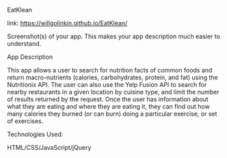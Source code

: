 EatKlean

link: https://willgolinkin.github.io/EatKlean/

Screenshot(s) of your app. This makes your app description much easier to understand.

App Description

This app allows a user to search for nutrition facts of common foods and return macro-nutrients (calories, carbohydrates, protein, and fat) using the Nutritionix API. The user can also use the Yelp Fusion API to search for nearby restaurants in a given location by cuisine type, and limit the number of results returned by the request. Once the user has information about what they are eating and where they are eating it, they can find out how many calories they burned (or can burn) doing a particular exercise, or set of exercises.

Technologies Used:

HTML/CSS/JavaScript/jQuery